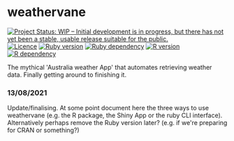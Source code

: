 # weathervane
<!-- badges: start -->
[![Project Status: WIP – Initial development is in progress, but there has not yet been a stable, usable release suitable for the public.](https://www.repostatus.org/badges/latest/wip.svg)](https://www.repostatus.org/#wip)
[![Licence](https://img.shields.io/github/license/mashape/apistatus.svg)](http://choosealicense.com/licenses/mit/)
[![Ruby version](https://img.shields.io/badge/weathervane.rb%20version-1.1.0-ef6666.svg)](/weathervane.rb)
[![Ruby dependency](https://img.shields.io/badge/Ruby%3E%3D-2.6.6-ef6666.svg)](https://www.ruby-lang.org/)
[![R version](https://img.shields.io/badge/weathervane.R%20version-1.1.0-80b6ff.svg)](/weathervane.R)
[![R dependency](https://img.shields.io/badge/R%3E%3D-4.0.0-80b6ff.svg)](https://cran.r-project.org/)
<!-- badges: end -->

The mythical 'Australia weather App' that automates retrieving weather data. Finally getting around to finishing it.

### 13/08/2021
Update/finalising. At some point document here the three ways to use
weathervane (e.g. the R package, the Shiny App or the ruby CLI interface).
Alternatively perhaps remove the Ruby version later? (e.g. if we're preparing
for CRAN or something?)
